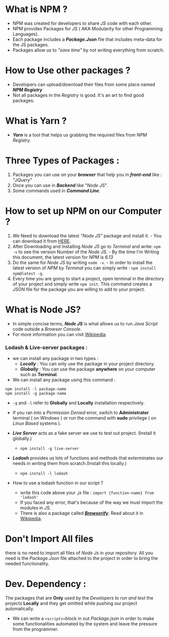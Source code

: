 # What is NPM ?
  - NPM was created for developers to share _JS_ code with each other.
  - NPM provides Packages for _JS_ ( AKA Modularity for other Programming Languages).
  - Each package includes a ***Package.Json*** file that includes meta-data for the JS packages.
  - Packages allow us to _"save time"_ by not writing everything from scratch.
# How to Use other packages ?
  - Developers can upload/download their files from some place named ***NPM Registry***
  - Not all packages in the _Registry_ is good. It's an art to find good packages.

# What is Yarn ?
  - ***Yarn*** is a tool that helps us grabbing the required files from _NPM Registry_.

# Three Types of Packages :
  1. Packages you can use on your ***browser*** that help you in ***front-end*** like : "_JQuery_"
  2. Once you can use in ***Backend*** like "_Node JS_".
  3. Some commands used in ***Command Line***.

# How to set up NPM on our Computer ?
  1. We Need to download the latest _"Node JS"_ package and install it.
    - You can download it from [HERE](https://nodejs.org/en/download/).
  2. After Downloading and Installing _Node JS_ go to _Terminal_ and write: `npm -v` to see the version Number of the _Node JS_.
    - By the time I'm Writing this document, the latest version for _NPM_ is _6.13_
  3. Do the same for _Node JS_ by writing `node -v`.
    - In order to install the latest version of _NPM_ by _Terminal_ you can simply write : `npm install npm@latest -g`.
  4. Every time you are going to start a project, open terminal in the directory of your project and simply write `npm init`. This command creates a _JSON_ file for the package you are willing to add to your project.

# What is Node JS?
  - In simple concise terms, ***Node JS*** is what allows us to run _Java Script_ code outside a _Browser Console_.
  - For more information you can visit [Wikipedia](https://en.wikipedia.org/wiki/Node.js).

### Lodash & Live-server packages :
  - we can install any package in two types :
    - ***Locally*** : You can only use the package in your project directory.
    - ***Globally*** : You can use the package **anywhere** on your computer such as **Terminal**.
  - We can install any package using this command :
  ```
  npm install -l package-name
  npm install -g package-name
  ```
  - `-g` and `-l` refer  to **Globally** and  **Locally** installation respectively.
  - If you ran into a _Permission Denied_ error, switch to **Administrator** terminal ( on _Windows_ ) or run the command with **sudo** privilege ( on _Linux Based_ systems ).

  - ***Live Server*** acts as a fake server we use to test out project. (Install it globally.)
    - `npm install -g live-server`
  - ***Lodash*** provides us lots of functions and methods that exterminates our needs in writing them from scratch.(Install this locally.)
    - `npm install -l lodash`
  - How to use a lodash function in our script ?
    - write this code above your _.js_ file : `import {function-name} from 'lodash'`
    - If you faced any error, that's because of the way we must import the modules in _JS_.
    - There is also a package called [***Browserify***](http://browserify.org/). Read about it in [Wikipedia](https://en.wikipedia.org/wiki/Browserify).

# Don't Import All files
there is no need to import all files of _Node Js_ in your repository. All you need is the _Package.Json_ file attached to the project in order to bring the needed functionality.

# Dev. Dependency :
The packages that are **Only** used by the _Developers_ to _run and test_ the projects **Locally** and they get omitted while pushing our project automatically.

- We can write a `<scripts>`block in out _Package.json_ in order to make some functionalities automated by the system and leave the pressure from the programmer.
